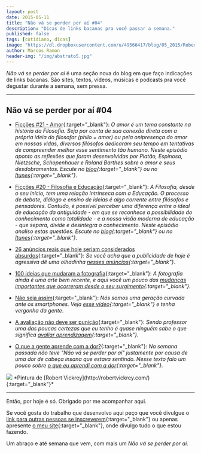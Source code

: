 ```yaml
---
layout: post
date: 2015-05-11
title: "Não vá se perder por aí #04"
description: "Dicas de links bacanas pra você passar a semana."
published: false
tags: [cotidiano, dicas]
image: "https://dl.dropboxusercontent.com/u/49566417/blog/05_2015/Robert%20Vickrey.jpg"
author: Marcos Ramon
header-img: "/img/abstrato5.jpg"
---
```


*Não vá se perder por aí* é uma seção nova do blog em que faço indicações de links bacanas. São sites, textos, vídeos, músicas e podcasts pra você degustar durante a semana, sem pressa.

---

## Não vá se perder por aí #04

- [Ficções #21 - Amor](http://www.marcosramon.net/ficcoes/ficcoes-21-amor){:target="_blank"}: <i>O amor é um tema constante na história da Filosofia. Seja por conta de sua conexão direta com a própria ideia do filosofar (philo = amor) ou pela onipresença do amor em nossas vidas, diversos filósofos dedicaram seu tempo em tentativas de compreender melhor esse sentimento tão humano. Neste episódio aponto as reflexões que foram desenvolvidas por Platão, Espinosa, Nietzsche, Schopenhauer e Roland Barthes sobre o amor e seus desdobramentos. Escute no [blog](http://www.marcosramon.net/ficcoes/ficcoes-21-amor){:target="_blank"} ou no [Itunes](https://itunes.apple.com/br/podcast/ficcoes-marcos-ramon/id967600465?l=en){:target="_blank"}</i>.

- [Ficções #20 - Filosofia e Educação](http://www.marcosramon.net/ficcoes/ficcoes-20-filosofia-e-educacao){:target="_blank"}: <i>A Filosofia, desde o seu início, tem uma relação intrínseca com a Educação. O processo de debate, diálogo e ensino de ideias é algo corrente entre filósofos e pensadores. Contudo, é possível perceber uma diferença entre o ideal de educação da antiguidade - em que se reconhece a possibilidade do conhecimento como totalidade - e a nossa visão moderna de educação - que separa, divide e desintegra o conhecimento. Neste episódio analiso estas questões. Escute no [blog](http://www.marcosramon.net/ficcoes/ficcoes-20-filosofia-e-educacao){:target="_blank"} ou no [Itunes](https://itunes.apple.com/br/podcast/ficcoes-marcos-ramon/id967600465?l=en){:target="_blank"}</i>.

- [26 anúncios reais que hoje seriam considerados absurdos](http://www.buzzfeed.com/gasparjose/anuncios-antigos-que-seriam-impensaveis-nos-dias-de-hoje?bftw#.juWDvREyg){:target="_blank"}: <i>Se você acha que a publicidade de hoje é agressiva dê uma olhadinha [nesses anúncios](http://www.buzzfeed.com/gasparjose/anuncios-antigos-que-seriam-impensaveis-nos-dias-de-hoje?bftw#.juWDvREyg){:target="_blank"}</i>.

- [100 ideias que mudaram a fotografia](http://www.brainpickings.org/2012/10/24/100-ideas-that-changed-photography/){:target="_blank"}: <i>A fotografia ainda é uma arte bem recente, e aqui você um pouco das [mudanças importantes que ocorreram desde o seu surgimento](http://www.brainpickings.org/2012/10/24/100-ideas-that-changed-photography/){:target="_blank"}</i>.

- [Não seja assim](https://youtu.be/PsH9wGB_Acs){:target="_blank"}: <i>Nós somos uma geração curvada ante os smartphones. Veja [esse vídeo](https://youtu.be/PsH9wGB_Acs){:target="_blank"} e tenha vergonha da gente</i>.

- [A avaliação não deve ser punição](http://porvir.org/porpensar/avaliacao-nao-pode-ser-punicao-diz-professor-americano/20150427){:target="_blank"}: <i>Sendo professor uma das poucas certezas que eu tenho é quase ninguém sabe o que significa [avaliar aprendizagem](http://porvir.org/porpensar/avaliacao-nao-pode-ser-punicao-diz-professor-americano/20150427){:target="_blank"}.</i>

- [O que a gente aprende com a dor?](http://www.arcano5.com.br/o-que-a-gente-aprende-com-a-dor/){:target="_blank"}: <i>Na semana passada não teve "Não vá se perder por aí" justamente por causa de uma dor de cabeça insana que estava sentindo. Nesse texto falo um pouco sobre [o que eu aprendi com a dor](http://www.arcano5.com.br/o-que-a-gente-aprende-com-a-dor/){:target="_blank"}.</i>

<img src="https://dl.dropboxusercontent.com/u/49566417/blog/05_2015/Robert%20Vickrey.jpg">
*Pintura de [Robert Vickrey](http://robertvickrey.com/){:target="_blank"}*
  
---

Então, por hoje é só. Obrigado por me acompanhar aqui.

Se você gosta do trabalho que desenvolvo aqui peço que você divulgue o [link para outras pessoas se inscreverem](http://eepurl.com/M7pQn){:target="_blank"} ou apenas apresente [o meu site](http://www.marcosramon.net/){:target="_blank"}, onde divulgo tudo o que estou fazendo.

Um abraço e até semana que vem, com mais um *Não vá se perder por aí*.
